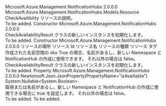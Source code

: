 <Type Name="CheckAvailabilityResult" FullName="Microsoft.Azure.Management.NotificationHubs.Models.CheckAvailabilityResult">
  <TypeSignature Language="C#" Value="public class CheckAvailabilityResult : Microsoft.Azure.Management.NotificationHubs.Models.Resource" />
  <TypeSignature Language="ILAsm" Value=".class public auto ansi beforefieldinit CheckAvailabilityResult extends Microsoft.Azure.Management.NotificationHubs.Models.Resource" />
  <TypeSignature Language="DocId" Value="T:Microsoft.Azure.Management.NotificationHubs.Models.CheckAvailabilityResult" />
  <TypeSignature Language="VB.NET" Value="Public Class CheckAvailabilityResult&#xA;Inherits Resource" />
  <TypeSignature Language="F#" Value="type CheckAvailabilityResult = class&#xA;    inherit Resource" />
  <AssemblyInfo>
    <AssemblyName>Microsoft.Azure.Management.NotificationHubs</AssemblyName>
    <AssemblyVersion>2.0.0.0</AssemblyVersion>
  </AssemblyInfo>
  <Base>
    <BaseTypeName>Microsoft.Azure.Management.NotificationHubs.Models.Resource</BaseTypeName>
  </Base>
  <Interfaces />
  <Docs>
    <summary>
            CheckAvailibility リソースの説明。
            </summary>
    <remarks>To be added.</remarks>
  </Docs>
  <Members>
    <Member MemberName=".ctor">
      <MemberSignature Language="C#" Value="public CheckAvailabilityResult ();" />
      <MemberSignature Language="ILAsm" Value=".method public hidebysig specialname rtspecialname instance void .ctor() cil managed" />
      <MemberSignature Language="DocId" Value="M:Microsoft.Azure.Management.NotificationHubs.Models.CheckAvailabilityResult.#ctor" />
      <MemberSignature Language="VB.NET" Value="Public Sub New ()" />
      <MemberType>Constructor</MemberType>
      <AssemblyInfo>
        <AssemblyName>Microsoft.Azure.Management.NotificationHubs</AssemblyName>
        <AssemblyVersion>2.0.0.0</AssemblyVersion>
      </AssemblyInfo>
      <Parameters />
      <Docs>
        <summary>
            CheckAvailabilityResult クラスの新しいインスタンスを初期化します。
            </summary>
        <remarks>To be added.</remarks>
      </Docs>
    </Member>
    <Member MemberName=".ctor">
      <MemberSignature Language="C#" Value="public CheckAvailabilityResult (string location, string id = null, string name = null, string type = null, System.Collections.Generic.IDictionary&lt;string,string&gt; tags = null, Microsoft.Azure.Management.NotificationHubs.Models.Sku sku = null, Nullable&lt;bool&gt; isAvailiable = null);" />
      <MemberSignature Language="ILAsm" Value=".method public hidebysig specialname rtspecialname instance void .ctor(string location, string id, string name, string type, class System.Collections.Generic.IDictionary`2&lt;string, string&gt; tags, class Microsoft.Azure.Management.NotificationHubs.Models.Sku sku, valuetype System.Nullable`1&lt;bool&gt; isAvailiable) cil managed" />
      <MemberSignature Language="DocId" Value="M:Microsoft.Azure.Management.NotificationHubs.Models.CheckAvailabilityResult.#ctor(System.String,System.String,System.String,System.String,System.Collections.Generic.IDictionary{System.String,System.String},Microsoft.Azure.Management.NotificationHubs.Models.Sku,System.Nullable{System.Boolean})" />
      <MemberSignature Language="F#" Value="new Microsoft.Azure.Management.NotificationHubs.Models.CheckAvailabilityResult : string * string * string * string * System.Collections.Generic.IDictionary&lt;string, string&gt; * Microsoft.Azure.Management.NotificationHubs.Models.Sku * Nullable&lt;bool&gt; -&gt; Microsoft.Azure.Management.NotificationHubs.Models.CheckAvailabilityResult" Usage="new Microsoft.Azure.Management.NotificationHubs.Models.CheckAvailabilityResult (location, id, name, type, tags, sku, isAvailiable)" />
      <MemberType>Constructor</MemberType>
      <AssemblyInfo>
        <AssemblyName>Microsoft.Azure.Management.NotificationHubs</AssemblyName>
        <AssemblyVersion>2.0.0.0</AssemblyVersion>
      </AssemblyInfo>
      <Parameters>
        <Parameter Name="location" Type="System.String" />
        <Parameter Name="id" Type="System.String" />
        <Parameter Name="name" Type="System.String" />
        <Parameter Name="type" Type="System.String" />
        <Parameter Name="tags" Type="System.Collections.Generic.IDictionary&lt;System.String,System.String&gt;" />
        <Parameter Name="sku" Type="Microsoft.Azure.Management.NotificationHubs.Models.Sku" />
        <Parameter Name="isAvailiable" Type="System.Nullable&lt;System.Boolean&gt;" />
      </Parameters>
      <Docs>
        <param name="location">リソースの場所</param>
        <param name="id">リソース Id</param>
        <param name="name">リソース名</param>
        <param name="type">リソースの種類</param>
        <param name="tags">リソース タグ</param>
        <param name="sku">作成された名前空間の sku</param>
        <param name="isAvailiable">True の場合、名前があるし、新しい Namespace と NotificationHub の作成に使用できます。 それ以外の場合は false。</param>
        <summary>
            CheckAvailabilityResult クラスの新しいインスタンスを初期化します。
            </summary>
        <remarks>To be added.</remarks>
      </Docs>
    </Member>
    <Member MemberName="IsAvailiable">
      <MemberSignature Language="C#" Value="public Nullable&lt;bool&gt; IsAvailiable { get; set; }" />
      <MemberSignature Language="ILAsm" Value=".property instance valuetype System.Nullable`1&lt;bool&gt; IsAvailiable" />
      <MemberSignature Language="DocId" Value="P:Microsoft.Azure.Management.NotificationHubs.Models.CheckAvailabilityResult.IsAvailiable" />
      <MemberSignature Language="VB.NET" Value="Public Property IsAvailiable As Nullable(Of Boolean)" />
      <MemberSignature Language="F#" Value="member this.IsAvailiable : Nullable&lt;bool&gt; with get, set" Usage="Microsoft.Azure.Management.NotificationHubs.Models.CheckAvailabilityResult.IsAvailiable" />
      <MemberType>Property</MemberType>
      <AssemblyInfo>
        <AssemblyName>Microsoft.Azure.Management.NotificationHubs</AssemblyName>
        <AssemblyVersion>2.0.0.0</AssemblyVersion>
      </AssemblyInfo>
      <Attributes>
        <Attribute>
          <AttributeName>Newtonsoft.Json.JsonProperty(PropertyName="isAvailiable")</AttributeName>
        </Attribute>
      </Attributes>
      <ReturnValue>
        <ReturnType>System.Nullable&lt;System.Boolean&gt;</ReturnType>
      </ReturnValue>
      <Docs>
        <summary>
            取得または名前があるし、新しい Namespace と NotificationHub の作成に使用できる場合に true を設定します。 それ以外の場合は false。
            </summary>
        <value>To be added.</value>
        <remarks>To be added.</remarks>
      </Docs>
    </Member>
  </Members>
</Type>